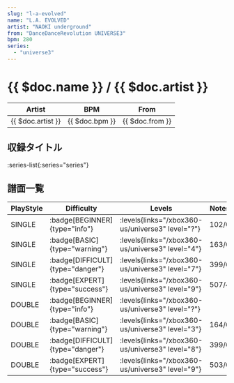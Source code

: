 ```yaml
---
slug: "l-a-evolved"
name: "L.A. EVOLVED"
artist: "NAOKI underground"
from: "DanceDanceRevolution UNIVERSE3"
bpm: 280
series:
  - "universe3"
---
```


# {{ $doc.name }} / {{ $doc.artist }}

|Artist|BPM|From|
|------|---|----|
|{{ $doc.artist }}|{{ $doc.bpm }}|{{ $doc.from }}|

## 収録タイトル

:series-list{:series="series"}

## 譜面一覧

|PlayStyle|Difficulty|Levels|Notes|Movie|
|---------|----------|------|-----|-----|
|SINGLE| :badge[BEGINNER]{type="info"}| :levels{links="/xbox360-us/universe3" level="?"}|102/0||
|SINGLE| :badge[BASIC]{type="warning"}| :levels{links="/xbox360-us/universe3" level="4"}|163/0||
|SINGLE| :badge[DIFFICULT]{type="danger"}| :levels{links="/xbox360-us/universe3" level="7"}|399/6||
|SINGLE| :badge[EXPERT]{type="success"}| :levels{links="/xbox360-us/universe3" level="9"}|507/4||
|DOUBLE| :badge[BEGINNER]{type="info"}| :levels{links="/xbox360-us/universe3" level="?"}|||
|DOUBLE| :badge[BASIC]{type="warning"}| :levels{links="/xbox360-us/universe3" level="3"}|164/0||
|DOUBLE| :badge[DIFFICULT]{type="danger"}| :levels{links="/xbox360-us/universe3" level="8"}|399/6||
|DOUBLE| :badge[EXPERT]{type="success"}| :levels{links="/xbox360-us/universe3" level="9"}|503/0||
